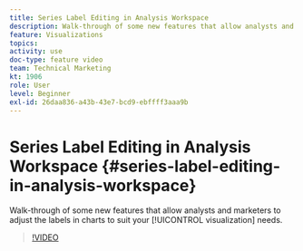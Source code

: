```yaml
---
title: Series Label Editing in Analysis Workspace
description: Walk-through of some new features that allow analysts and marketers to adjust the labels in charts to suit your visualization needs.
feature: Visualizations
topics: 
activity: use
doc-type: feature video
team: Technical Marketing
kt: 1906
role: User
level: Beginner
exl-id: 26daa836-a43b-43e7-bcd9-ebffff3aaa9b
---
```

# Series Label Editing in Analysis Workspace {#series-label-editing-in-analysis-workspace}

Walk-through of some new features that allow analysts and marketers to adjust the labels in charts to suit your [!UICONTROL visualization] needs.

>[!VIDEO](https://video.tv.adobe.com/v/23728/?quality=12&learn=on)
